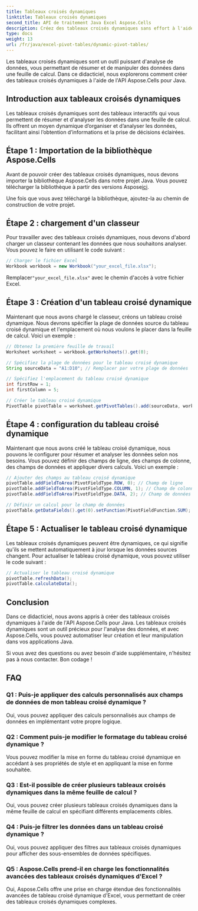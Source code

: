 ```yaml
---
title: Tableaux croisés dynamiques
linktitle: Tableaux croisés dynamiques
second_title: API de traitement Java Excel Aspose.Cells
description: Créez des tableaux croisés dynamiques sans effort à l'aide d'Aspose.Cells pour Java. Analysez et résumez facilement les données. Boostez vos capacités d’analyse de données.
type: docs
weight: 13
url: /fr/java/excel-pivot-tables/dynamic-pivot-tables/
---
```


Les tableaux croisés dynamiques sont un outil puissant d'analyse de données, vous permettant de résumer et de manipuler des données dans une feuille de calcul. Dans ce didacticiel, nous explorerons comment créer des tableaux croisés dynamiques à l'aide de l'API Aspose.Cells pour Java.

## Introduction aux tableaux croisés dynamiques

Les tableaux croisés dynamiques sont des tableaux interactifs qui vous permettent de résumer et d'analyser les données dans une feuille de calcul. Ils offrent un moyen dynamique d’organiser et d’analyser les données, facilitant ainsi l’obtention d’informations et la prise de décisions éclairées.

## Étape 1 : Importation de la bibliothèque Aspose.Cells

 Avant de pouvoir créer des tableaux croisés dynamiques, nous devons importer la bibliothèque Aspose.Cells dans notre projet Java. Vous pouvez télécharger la bibliothèque à partir des versions Aspose[ici](https://releases.aspose.com/cells/java/).

Une fois que vous avez téléchargé la bibliothèque, ajoutez-la au chemin de construction de votre projet.

## Étape 2 : chargement d'un classeur

Pour travailler avec des tableaux croisés dynamiques, nous devons d'abord charger un classeur contenant les données que nous souhaitons analyser. Vous pouvez le faire en utilisant le code suivant :

```java
// Charger le fichier Excel
Workbook workbook = new Workbook("your_excel_file.xlsx");
```

 Remplacer`"your_excel_file.xlsx"` avec le chemin d'accès à votre fichier Excel.

## Étape 3 : Création d'un tableau croisé dynamique

Maintenant que nous avons chargé le classeur, créons un tableau croisé dynamique. Nous devrons spécifier la plage de données source du tableau croisé dynamique et l'emplacement où nous voulons le placer dans la feuille de calcul. Voici un exemple :

```java
// Obtenez la première feuille de travail
Worksheet worksheet = workbook.getWorksheets().get(0);

// Spécifiez la plage de données pour le tableau croisé dynamique
String sourceData = "A1:D10"; // Remplacer par votre plage de données

// Spécifiez l'emplacement du tableau croisé dynamique
int firstRow = 1;
int firstColumn = 5;

// Créer le tableau croisé dynamique
PivotTable pivotTable = worksheet.getPivotTables().add(sourceData, worksheet.getCells().get(firstRow, firstColumn), "PivotTable1");
```

## Étape 4 : configuration du tableau croisé dynamique

Maintenant que nous avons créé le tableau croisé dynamique, nous pouvons le configurer pour résumer et analyser les données selon nos besoins. Vous pouvez définir des champs de ligne, des champs de colonne, des champs de données et appliquer divers calculs. Voici un exemple :

```java
// Ajouter des champs au tableau croisé dynamique
pivotTable.addFieldToArea(PivotFieldType.ROW, 0); // Champ de ligne
pivotTable.addFieldToArea(PivotFieldType.COLUMN, 1); // Champ de colonne
pivotTable.addFieldToArea(PivotFieldType.DATA, 2); // Champ de données

// Définir un calcul pour le champ de données
pivotTable.getDataFields().get(0).setFunction(PivotFieldFunction.SUM);
```

## Étape 5 : Actualiser le tableau croisé dynamique

Les tableaux croisés dynamiques peuvent être dynamiques, ce qui signifie qu'ils se mettent automatiquement à jour lorsque les données sources changent. Pour actualiser le tableau croisé dynamique, vous pouvez utiliser le code suivant :

```java
// Actualiser le tableau croisé dynamique
pivotTable.refreshData();
pivotTable.calculateData();
```

## Conclusion

Dans ce didacticiel, nous avons appris à créer des tableaux croisés dynamiques à l'aide de l'API Aspose.Cells pour Java. Les tableaux croisés dynamiques sont un outil précieux pour l'analyse des données, et avec Aspose.Cells, vous pouvez automatiser leur création et leur manipulation dans vos applications Java.

Si vous avez des questions ou avez besoin d'aide supplémentaire, n'hésitez pas à nous contacter. Bon codage !

## FAQ

### Q1 : Puis-je appliquer des calculs personnalisés aux champs de données de mon tableau croisé dynamique ?

Oui, vous pouvez appliquer des calculs personnalisés aux champs de données en implémentant votre propre logique.

### Q2 : Comment puis-je modifier le formatage du tableau croisé dynamique ?

Vous pouvez modifier la mise en forme du tableau croisé dynamique en accédant à ses propriétés de style et en appliquant la mise en forme souhaitée.

### Q3 : Est-il possible de créer plusieurs tableaux croisés dynamiques dans la même feuille de calcul ?

Oui, vous pouvez créer plusieurs tableaux croisés dynamiques dans la même feuille de calcul en spécifiant différents emplacements cibles.

### Q4 : Puis-je filtrer les données dans un tableau croisé dynamique ?

Oui, vous pouvez appliquer des filtres aux tableaux croisés dynamiques pour afficher des sous-ensembles de données spécifiques.

### Q5 : Aspose.Cells prend-il en charge les fonctionnalités avancées des tableaux croisés dynamiques d'Excel ?

Oui, Aspose.Cells offre une prise en charge étendue des fonctionnalités avancées de tableau croisé dynamique d'Excel, vous permettant de créer des tableaux croisés dynamiques complexes.
